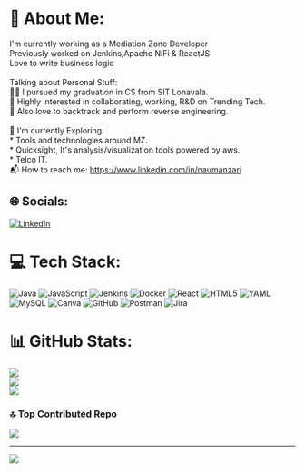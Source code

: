 # 💫 About Me:
I'm currently working as a Mediation Zone Developer<br>Previously worked on Jenkins,Apache NiFi & ReactJS<br>Love to write business logic<br><br>Talking about Personal Stuff:<br>👨‍🎓 I pursued my graduation in CS from SIT Lonavala.<br>💬 Highly interested in collaborating, working, R&D on Trending Tech.<br>💪 Also love to backtrack and perform reverse engineering.<br><br>🌱 I'm currently Exploring:<br>* Tools and technologies around MZ.<br>* Quicksight, It's analysis/visualization tools powered by aws.<br>* Telco IT.<br>📬 How to reach me: https://www.linkedin.com/in/naumanzari<br>


## 🌐 Socials:
[![LinkedIn](https://img.shields.io/badge/LinkedIn-%230077B5.svg?logo=linkedin&logoColor=white)](https://linkedin.com/in/naumanzari) 

# 💻 Tech Stack:
![Java](https://img.shields.io/badge/java-%23ED8B00.svg?style=for-the-badge&logo=openjdk&logoColor=white) ![JavaScript](https://img.shields.io/badge/javascript-%23323330.svg?style=for-the-badge&logo=javascript&logoColor=%23F7DF1E) ![Jenkins](https://img.shields.io/badge/jenkins-%232C5263.svg?style=for-the-badge&logo=jenkins&logoColor=white) ![Docker](https://img.shields.io/badge/docker-%230db7ed.svg?style=for-the-badge&logo=docker&logoColor=white) ![React](https://img.shields.io/badge/react-%2320232a.svg?style=for-the-badge&logo=react&logoColor=%2361DAFB) ![HTML5](https://img.shields.io/badge/html5-%23E34F26.svg?style=for-the-badge&logo=html5&logoColor=white) ![YAML](https://img.shields.io/badge/yaml-%23ffffff.svg?style=for-the-badge&logo=yaml&logoColor=151515) ![MySQL](https://img.shields.io/badge/mysql-4479A1.svg?style=for-the-badge&logo=mysql&logoColor=white) ![Canva](https://img.shields.io/badge/Canva-%2300C4CC.svg?style=for-the-badge&logo=Canva&logoColor=white) ![GitHub](https://img.shields.io/badge/github-%23121011.svg?style=for-the-badge&logo=github&logoColor=white) ![Postman](https://img.shields.io/badge/Postman-FF6C37?style=for-the-badge&logo=postman&logoColor=white) ![Jira](https://img.shields.io/badge/jira-%230A0FFF.svg?style=for-the-badge&logo=jira&logoColor=white)
# 📊 GitHub Stats:
![](https://github-readme-stats.vercel.app/api?username=naumanzari8&theme=dark&hide_border=false&include_all_commits=true&count_private=true)<br/>
![](https://github-readme-streak-stats.herokuapp.com/?user=naumanzari8&theme=dark&hide_border=false)<br/>
![](https://github-readme-stats.vercel.app/api/top-langs/?username=naumanzari8&theme=dark&hide_border=false&include_all_commits=true&count_private=true&layout=compact)

### 🔝 Top Contributed Repo
![](https://github-contributor-stats.vercel.app/api?username=naumanzari8&limit=5&theme=dark&combine_all_yearly_contributions=true)

---
[![](https://visitcount.itsvg.in/api?id=naumanzari8&icon=0&color=0)](https://visitcount.itsvg.in)

<!-- Proudly created with GPRM ( https://gprm.itsvg.in ) -->
